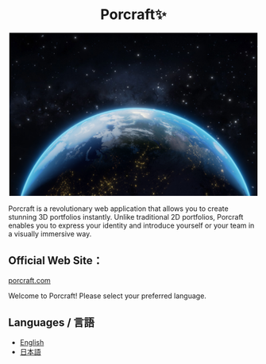 <h1 align="center">Porcraft✨</h1>

<p align="center">
  <img src="porcraft/public/assets/images/planet-earth-background.jpg" width="500" />
</p>

Porcraft is a revolutionary web application that allows you to create stunning 3D portfolios instantly. Unlike traditional 2D portfolios, Porcraft enables you to express your identity and introduce yourself or your team in a visually immersive way.

## Official Web Site：　

<a href="https://porcraft.com/">porcraft.com</a>

Welcome to Porcraft! Please select your preferred language.

## Languages / 言語

- [English](./README_en.md)
- [日本語](./README_ja.md)
